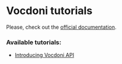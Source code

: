 # Vocdoni tutorials

Please, check out the [official documentation](https://docs.vocdoni.io).

### Available tutorials:

- [Introducing Vocdoni API](./voting-as-a-service/)

